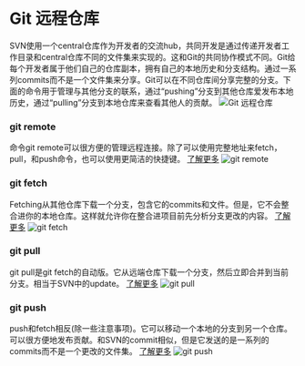 Git 远程仓库
============

SVN使用一个central仓库作为开发者的交流hub，共同开发是通过传递开发者工作目录和central仓库不同的文件集来实现的。这和Git的共同协作模式不同。Git给每个开发者属于他们自己的仓库副本，拥有自己的本地历史和分支结构。通过一系列commits而不是一个文件集来分享。Git可以在不同仓库间分享完整的分支。下面的命令用于管理与其他分支的联系，通过“pushing”分支到其他仓库爱发布本地历史，通过“pulling”分支到本地仓库来查看其他人的贡献。
![Git 远程仓库](https://gp1.wac.edgecastcdn.net/8029C4/wac-small/wac/landing/git/tutorial/remote-repositories/pageSections/0/contentColumnTwo/0/imageBinary/git-tutorial-remote-repos.png)

### git remote
命令git remote可以很方便的管理远程连接。除了可以使用完整地址来fetch，pull，和push命令，也可以使用更简洁的快捷键。
[了解更多](git-remote.md)
![git remote](https://gp1.wac.edgecastcdn.net/8029C4/wac-small/wac/landing/git/tutorial/remote-repositories/pageSections/00/contentFullWidth/0/tabs/0/pageSections/0/contentColumnTwo/0/imageBinary/git-tutorial-remote.png)

### git fetch
Fetching从其他仓库下载一个分支，包含它的commits和文件。但是，它不会整合进你的本地仓库。这样就允许你在整合进项目前先分析分支更改的内容。
[了解更多](git-fetch.md)
![git fetch](https://gp1.wac.edgecastcdn.net/8029C4/wac-small/wac/landing/git/tutorial/remote-repositories/pageSections/00/contentFullWidth/0/tabs/0/pageSections/00/contentColumnTwo/0/imageBinary/git-tutorial-remote-repositories-fetch.png)

### git pull
git pull是git fetch的自动版。它从远端仓库下载一个分支，然后立即合并到当前分支。相当于SVN中的update。
[了解更多](git-pull.md)
![git pull](https://gp1.wac.edgecastcdn.net/8029C4/wac-small/wac/landing/git/tutorial/remote-repositories/pageSections/00/contentFullWidth/0/tabs/0/pageSections/01/contentColumnTwo/0/imageBinary/git-tutorial-remote-repositories-pull.png)

### git push
push和fetch相反(除一些注意事项)。它可以移动一个本地的分支到另一个仓库。可以很方便地发布贡献。和SVN的commit相似，但是它发送的是一系列的commits而不是一个更改的文件集。
[了解更多](git-push.md)
![git push](https://gp1.wac.edgecastcdn.net/8029C4/wac-small/wac/landing/git/tutorial/remote-repositories/pageSections/00/contentFullWidth/0/tabs/0/pageSections/02/contentColumnTwo/0/imageBinary/git-tutorial-remote-repositories-push.png)
